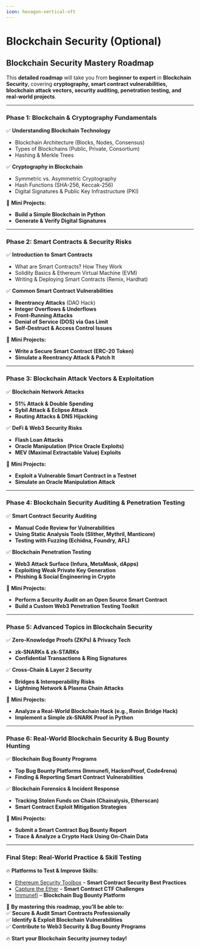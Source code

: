 ```yaml
---
icon: hexagon-vertical-nft
---
```


# Blockchain Security (Optional)

## **Blockchain Security Mastery Roadmap**

This **detailed roadmap** will take you from **beginner to expert** in **Blockchain Security**, covering **cryptography, smart contract vulnerabilities, blockchain attack vectors, security auditing, penetration testing, and real-world projects**.

***

### **Phase 1: Blockchain & Cryptography Fundamentals**

✅ **Understanding Blockchain Technology**

* Blockchain Architecture (Blocks, Nodes, Consensus)
* Types of Blockchains (Public, Private, Consortium)
* Hashing & Merkle Trees

✅ **Cryptography in Blockchain**

* Symmetric vs. Asymmetric Cryptography
* Hash Functions (SHA-256, Keccak-256)
* Digital Signatures & Public Key Infrastructure (PKI)

📌 **Mini Projects:**

* **Build a Simple Blockchain in Python**
* **Generate & Verify Digital Signatures**

***

### **Phase 2: Smart Contracts & Security Risks**

✅ **Introduction to Smart Contracts**

* What are Smart Contracts? How They Work
* Solidity Basics & Ethereum Virtual Machine (EVM)
* Writing & Deploying Smart Contracts (Remix, Hardhat)

✅ **Common Smart Contract Vulnerabilities**

* **Reentrancy Attacks** (DAO Hack)
* **Integer Overflows & Underflows**
* **Front-Running Attacks**
* **Denial of Service (DOS) via Gas Limit**
* **Self-Destruct & Access Control Issues**

📌 **Mini Projects:**

* **Write a Secure Smart Contract (ERC-20 Token)**
* **Simulate a Reentrancy Attack & Patch It**

***

### **Phase 3: Blockchain Attack Vectors & Exploitation**

✅ **Blockchain Network Attacks**

* **51% Attack & Double Spending**
* **Sybil Attack & Eclipse Attack**
* **Routing Attacks & DNS Hijacking**

✅ **DeFi & Web3 Security Risks**

* **Flash Loan Attacks**
* **Oracle Manipulation (Price Oracle Exploits)**
* **MEV (Maximal Extractable Value) Exploits**

📌 **Mini Projects:**

* **Exploit a Vulnerable Smart Contract in a Testnet**
* **Simulate an Oracle Manipulation Attack**

***

### **Phase 4: Blockchain Security Auditing & Penetration Testing**

✅ **Smart Contract Security Auditing**

* **Manual Code Review for Vulnerabilities**
* **Using Static Analysis Tools (Slither, Mythril, Manticore)**
* **Testing with Fuzzing (Echidna, Foundry, AFL)**

✅ **Blockchain Penetration Testing**

* **Web3 Attack Surface (Infura, MetaMask, dApps)**
* **Exploiting Weak Private Key Generation**
* **Phishing & Social Engineering in Crypto**

📌 **Mini Projects:**

* **Perform a Security Audit on an Open Source Smart Contract**
* **Build a Custom Web3 Penetration Testing Toolkit**

***

### **Phase 5: Advanced Topics in Blockchain Security**

✅ **Zero-Knowledge Proofs (ZKPs) & Privacy Tech**

* **zk-SNARKs & zk-STARKs**
* **Confidential Transactions & Ring Signatures**

✅ **Cross-Chain & Layer 2 Security**

* **Bridges & Interoperability Risks**
* **Lightning Network & Plasma Chain Attacks**

📌 **Mini Projects:**

* **Analyze a Real-World Blockchain Hack (e.g., Ronin Bridge Hack)**
* **Implement a Simple zk-SNARK Proof in Python**

***

### **Phase 6: Real-World Blockchain Security & Bug Bounty Hunting**

✅ **Blockchain Bug Bounty Programs**

* **Top Bug Bounty Platforms (Immunefi, HackenProof, Code4rena)**
* **Finding & Reporting Smart Contract Vulnerabilities**

✅ **Blockchain Forensics & Incident Response**

* **Tracking Stolen Funds on Chain (Chainalysis, Etherscan)**
* **Smart Contract Exploit Mitigation Strategies**

📌 **Mini Projects:**

* **Submit a Smart Contract Bug Bounty Report**
* **Trace & Analyze a Crypto Hack Using On-Chain Data**

***

### **Final Step: Real-World Practice & Skill Testing**

🔥 **Platforms to Test & Improve Skills:**

* [Ethereum Security Toolbox](https://consensys.github.io/smart-contract-best-practices/) – **Smart Contract Security Best Practices**
* [Capture the Ether](https://capturetheether.com/) – **Smart Contract CTF Challenges**
* [Immunefi](https://immunefi.com/) – **Blockchain Bug Bounty Platform**

🚀 **By mastering this roadmap, you’ll be able to:**\
✅ **Secure & Audit Smart Contracts Professionally**\
✅ **Identify & Exploit Blockchain Vulnerabilities**\
✅ **Contribute to Web3 Security & Bug Bounty Programs**

🔥 **Start your Blockchain Security journey today!**
